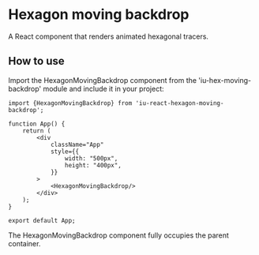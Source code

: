 # Hexagon moving backdrop

A React component that renders animated hexagonal tracers.

## How to use

Import the HexagonMovingBackdrop component from the 'iu-hex-moving-backdrop' module and include it in your project:

```tsx
import {HexagonMovingBackdrop} from 'iu-react-hexagon-moving-backdrop';

function App() {
    return (
        <div
            className="App"
            style={{
                width: "500px",
                height: "400px",
            }}
        >
            <HexagonMovingBackdrop/>
        </div>
    );
}

export default App;
```

The HexagonMovingBackdrop component fully occupies the parent container.


